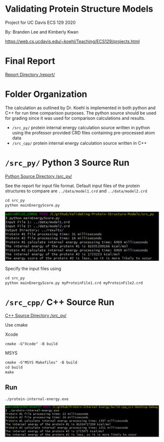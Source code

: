 # Validating Protein Structure Models
Project for UC Davis ECS 129 2020

By: Branden Lee and Kimberly Kwan

https://web.cs.ucdavis.edu/~koehl/Teaching/ECS129/projects.html

# Final Report
[Report Directory /report/](/report/)

# Folder Organization
The calculation as outlined by Dr. Koehl is implemented in both python and C++ for run time comparison purposes. The python source should be used for grading since it was used for comparison calculations and results.
* `/src_py/` protein internal energy calculation source written in python using the professor provided CRD files containing pre-processed atom data
* `/src_cpp/` protein internal energy calculation source written in C++

# `/src_py/` Python 3 Source Run
[Python Source Directory /src_py/](/src_py/)

See the report for input file format. Default input files of the protein structures to compare are `../data/model1.crd` and `../data/model2.crd`
```shell
cd src_py
python mainEnergyScore.py
```
![python](https://github.com/bradosia/Validating-Protein-Structure-Models/blob/master/share/console-run-py_D20200312.png)

Specify the input files using
```shell
cd src_py
python mainEnergyScore.py myProteinFile1.crd myProteinFile2.crd
```

# `/src_cpp/` C++ Source Run
[C++ Source Directory /src_py/](/src_cpp/)

Use cmake

Xcode
```shell
cmake -G"Xcode" -B build
```

MSYS
```shell
cmake -G"MSYS Makefiles" -B build
cd build
make
```

## Run
```shell
./protein-internal-energy.exe
```

![cpp](https://github.com/bradosia/Validating-Protein-Structure-Models/blob/master/share/console-run-cpp_D20200227.png)
